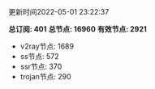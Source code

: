 更新时间2022-05-01 23:22:37

**总订阅: 401**
**总节点: 16960**
**有效节点: 2921**
- v2ray节点: 1689
- ss节点: 572
- ssr节点: 370
- trojan节点: 290

